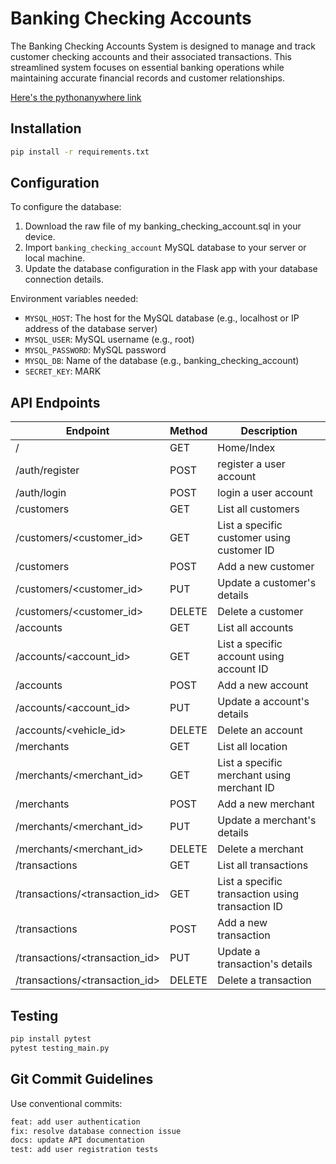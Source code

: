 # Banking Checking Accounts

The Banking Checking Accounts System is designed to manage and track customer checking accounts and their associated transactions. This streamlined system focuses on essential banking operations while maintaining accurate financial records and customer relationships.

[Here's the pythonanywhere link](https://alilanomark.pythonanywhere.com/)


## Installation
```bash
pip install -r requirements.txt
```

## Configuration
To configure the database:
1. Download the raw file of my banking_checking_account.sql in your device.
2. Import ```banking_checking_account``` MySQL database to your server or local machine.
2. Update the database configuration in the Flask app with your database connection details.

Environment variables needed:
- ```MYSQL_HOST```: The host for the MySQL database (e.g., localhost or IP address of the database server)
- ```MYSQL_USER```: MySQL username (e.g., root)
- ```MYSQL_PASSWORD```: MySQL password
- ```MYSQL_DB```: Name of the database (e.g., banking_checking_account)
- ```SECRET_KEY```: MARK

## API Endpoints
| Endpoint | Method | Description |
|----------|--------|-------------|
| /	| GET	| Home/Index |
| /auth/register	| POST	| register a user account |
| /auth/login	| POST	| login a user account |
| /customers	| GET	| List all customers |
| /customers/<customer_id>	| GET	| List a specific customer using customer ID |
| /customers	| POST	| Add a new customer |
| /customers/<customer_id>	| PUT	| Update a customer's details |
| /customers/<customer_id>	| DELETE	| Delete a customer |
| /accounts	| GET	| List all accounts |
| /accounts/<account_id>	| GET	| List a specific account using account ID |
| /accounts	| POST	| Add a new account |
| /accounts/<account_id>	| PUT	| Update a account's details |
| /accounts/<vehicle_id>	| DELETE	| Delete an account |
| /merchants	| GET	| List all location |
| /merchants/<merchant_id>	| GET	| List a specific merchant using merchant ID |
| /merchants	| POST	| Add a new merchant |
| /merchants/<merchant_id>	| PUT	| Update a merchant's details |
| /merchants/<merchant_id>	| DELETE	| Delete a merchant |
| /transactions	| GET	| List all transactions |
| /transactions/<transaction_id>	| GET	| List a specific transaction using transaction ID |
| /transactions	| POST	| Add a new transaction |
| /transactions/<transaction_id>	| PUT	| Update a transaction's details |
| /transactions/<transaction_id>	| DELETE	| Delete a transaction |

## Testing
```bash
pip install pytest
pytest testing_main.py
```

## Git Commit Guidelines

Use conventional commits:
```bash
feat: add user authentication
fix: resolve database connection issue
docs: update API documentation
test: add user registration tests

